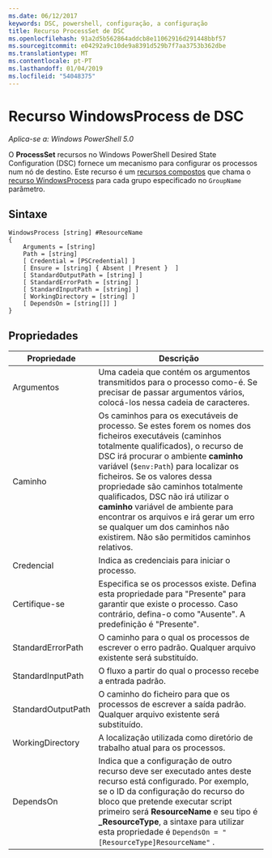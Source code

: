 ```yaml
---
ms.date: 06/12/2017
keywords: DSC, powershell, configuração, a configuração
title: Recurso ProcessSet de DSC
ms.openlocfilehash: 91a2d5b562864addcb8e11062916d291448bbf57
ms.sourcegitcommit: e04292a9c10de9a8391d529b7f7aa3753b362dbe
ms.translationtype: MT
ms.contentlocale: pt-PT
ms.lasthandoff: 01/04/2019
ms.locfileid: "54048375"
---
```

# <a name="dsc-windowsprocess-resource"></a>Recurso WindowsProcess de DSC

_Aplica-se a: Windows PowerShell 5.0_

O **ProcessSet** recursos no Windows PowerShell Desired State Configuration (DSC) fornece um mecanismo para configurar os processos num nó de destino. Este recurso é um [recursos compostos](../../../resources/authoringResourceComposite.md) que chama o [recurso WindowsProcess](windowsProcessResource.md) para cada grupo especificado no `GroupName` parâmetro.

## <a name="syntax"></a>Sintaxe

```
WindowsProcess [string] #ResourceName
{
    Arguments = [string]
    Path = [string]
    [ Credential = [PSCredential] ]
    [ Ensure = [string] { Absent | Present }  ]
    [ StandardOutputPath = [string] ]
    [ StandardErrorPath = [string] ]
    [ StandardInputPath = [string] ]
    [ WorkingDirectory = [string] ]
    [ DependsOn = [string[]] ]
}
```

## <a name="properties"></a>Propriedades

| Propriedade | Descrição |
| --- | --- |
| Argumentos| Uma cadeia que contém os argumentos transmitidos para o processo como-é. Se precisar de passar argumentos vários, colocá-los nessa cadeia de caracteres.|
| Caminho| Os caminhos para os executáveis de processo. Se estes forem os nomes dos ficheiros executáveis (caminhos totalmente qualificados), o recurso de DSC irá procurar o ambiente **caminho** variável (`$env:Path`) para localizar os ficheiros. Se os valores dessa propriedade são caminhos totalmente qualificados, DSC não irá utilizar o **caminho** variável de ambiente para encontrar os arquivos e irá gerar um erro se qualquer um dos caminhos não existirem. Não são permitidos caminhos relativos.|
| Credencial| Indica as credenciais para iniciar o processo.|
| Certifique-se| Especifica se os processos existe. Defina esta propriedade para "Presente" para garantir que existe o processo. Caso contrário, defina-o como "Ausente". A predefinição é "Presente".|
| StandardErrorPath| O caminho para o qual os processos de escrever o erro padrão. Qualquer arquivo existente será substituído.|
| StandardInputPath| O fluxo a partir do qual o processo recebe a entrada padrão.|
| StandardOutputPath| O caminho do ficheiro para que os processos de escrever a saída padrão. Qualquer arquivo existente será substituído.|
| WorkingDirectory| A localização utilizada como diretório de trabalho atual para os processos.|
| DependsOn | Indica que a configuração de outro recurso deve ser executado antes deste recurso está configurado. Por exemplo, se o ID da configuração do recurso do bloco que pretende executar script primeiro será **ResourceName** e seu tipo é **_ResourceType**, a sintaxe para utilizar esta propriedade é `DependsOn = "[ResourceType]ResourceName"` .|
